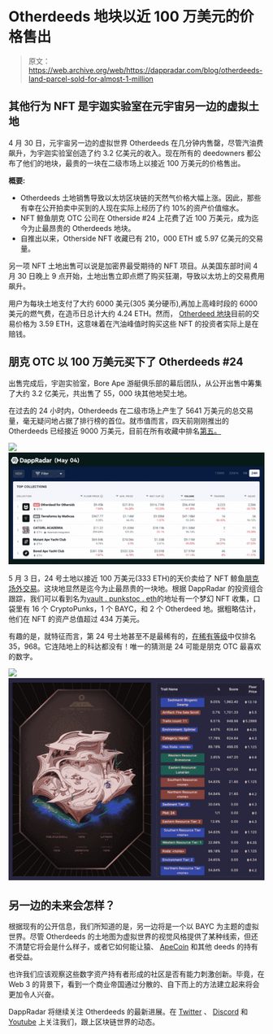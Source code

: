 # Otherdeeds 地块以近 100 万美元的价格售出

> 原文：<https://web.archive.org/web/https://dappradar.com/blog/otherdeeds-land-parcel-sold-for-almost-1-million>

## 其他行为 NFT 是宇迦实验室在元宇宙另一边的虚拟土地

4 月 30 日，元宇宙另一边的虚拟世界 Otherdeeds 在几分钟内售罄，尽管汽油费飙升，为宇迦实验室创造了约 3.2 亿美元的收入。现在所有的 deedowners 都公布了他们的地块，最贵的一块在二级市场上以接近 100 万美元的价格售出。

**概要:**

*   Otherdeeds 土地销售导致以太坊区块链的天然气价格大幅上涨。因此，那些有幸在公开拍卖中买到的人现在实际上经历了约 10%的资产价值缩水。
*   NFT 鲸鱼朋克 OTC 公司在 Otherside #24 上花费了近 100 万美元，成为迄今为止最昂贵的 Otherdeeds 地块。
*   自推出以来，Otherside NFT 收藏已有 210，000 ETH 或 5.97 亿美元的交易量。

另一项 NFT 土地出售可以说是加密界最受期待的 NFT 项目。从美国东部时间 4 月 30 日晚上 9 点开始，土地出售立即点燃了购买狂潮，导致以太坊上的交易费用飙升。

用户为每块土地支付了大约 6000 美元(305 美分硬币),再加上高峰时段的 6000 美元的燃气费，在造币日总计大约 4.24 ETH。然而， [Otherdeed 地块](https://web.archive.org/web/20220925082641/https://dappradar.com/ethereum/collectibles/otherdeed-for-otherside)目前的交易价格为 3.59 ETH，这意味着在汽油峰值时购买这些 NFT 的投资者实际上是在赔钱。

## 朋克 OTC 以 100 万美元买下了 Otherdeeds #24

出售完成后，宇迦实验室，Bore Ape 游艇俱乐部的幕后团队，从公开出售中筹集了大约 3.2 亿美元，共出售了 55，000 块其他地契土地。

在过去的 24 小时内，Otherdeeds 在二级市场上产生了 5641 万美元的总交易量，毫无疑问地占据了排行榜的首位。就市值而言，四天前刚刚推出的 Otherdeeds 已经接近 9000 万美元，目前在所有收藏中排名[第五。](https://web.archive.org/web/20220925082641/https://dappradar.com/nft/collections)

![](img/6dadf9a30d66bd531961093c233b995b.png)![](img/028f5f46f66568cebd0415ae2d53aa2a.png)

5 月 3 日，24 号土地以接近 100 万美元(333 ETH)的天价卖给了 NFT 鲸鱼[朋克场外交易](https://web.archive.org/web/20220925082641/https://twitter.com/punksOTC)。这块地显然是迄今为止最昂贵的一块地。根据 DappRadar 的投资组合跟踪，我们可以看到名为[vault . punkstoc . eth](https://web.archive.org/web/20220925082641/https://dappradar.com/hub/wallet/eth/0x6639c089adfba8bb9968da643c6be208a70d6daa)的地址有一个梦幻 NFT 收集，口袋里有 16 个 CryptoPunks，1 个 BAYC，和 2 个 Otherdeed 地。据粗略估计，他们在 NFT 的资产总值超过 434 万美元。

有趣的是，就特征而言，第 24 号土地甚至不是最稀有的，[在稀有等级](https://web.archive.org/web/20220925082641/https://app.traitsniper.com/otherdeed?sort_last_sale_price=asc&token=24)中仅排名 35，968。它连陆地上的科达都没有！唯一的猜测是 24 可能是朋克 OTC 最喜欢的数字。

![](img/67ee15deda817e35471cf31b7203404d.png)![](img/4fdb1106a6a25d093031f5935c09d88f.png)

## 另一边的未来会怎样？

根据现有的公开信息，我们所知道的是，另一边将是一个以 BAYC 为主题的虚拟世界。尽管 Otherdeeds 的土地图为虚拟世界的视觉风格提供了某种线索，但还不清楚它将会是什么样子，或者它如何能让猿、 [ApeCoin](https://web.archive.org/web/20220925082641/https://dappradar.com/hub/token/eth/APE?from=0x4d224452801aced8b2f0aebe155379bb5d594381) 和其他 deeds 的持有者受益。

也许我们应该观察这些数字资产持有者形成的社区是否有能力刺激创新。毕竟，在 Web 3 的背景下，看到一个商业帝国通过分散的、自下而上的方法建立起来将会更加令人兴奋。

DappRadar 将继续关注 Otherdeeds 的最新进展。在 [Twitter](https://web.archive.org/web/20220925082641/https://twitter.com/dappradar) 、 [Discord](https://web.archive.org/web/20220925082641/https://discord.gg/4ybbssrHkm) 和 [Youtube](https://web.archive.org/web/20220925082641/https://www.youtube.com/c/DappRadar) 上关注我们，跟上区块链世界的动态。